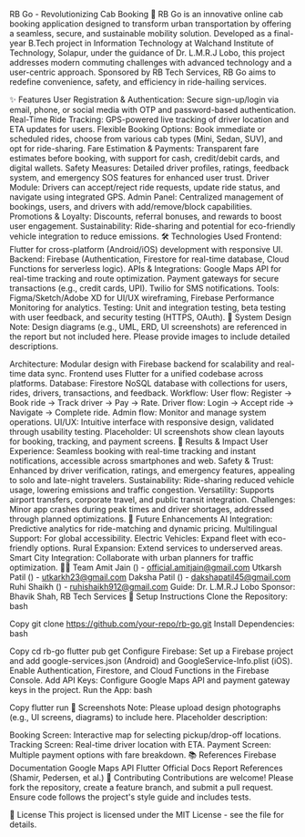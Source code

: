 RB Go - Revolutionizing Cab Booking 🚖
RB Go is an innovative online cab booking application designed to transform urban transportation by offering a seamless, secure, and sustainable mobility solution. Developed as a final-year B.Tech project in Information Technology at Walchand Institute of Technology, Solapur, under the guidance of Dr. L.M.R.J Lobo, this project addresses modern commuting challenges with advanced technology and a user-centric approach. Sponsored by RB Tech Services, RB Go aims to redefine convenience, safety, and efficiency in ride-hailing services.

✨ Features
User Registration & Authentication: Secure sign-up/login via email, phone, or social media with OTP and password-based authentication.
Real-Time Ride Tracking: GPS-powered live tracking of driver location and ETA updates for users.
Flexible Booking Options: Book immediate or scheduled rides, choose from various cab types (Mini, Sedan, SUV), and opt for ride-sharing.
Fare Estimation & Payments: Transparent fare estimates before booking, with support for cash, credit/debit cards, and digital wallets.
Safety Measures: Detailed driver profiles, ratings, feedback system, and emergency SOS features for enhanced user trust.
Driver Module: Drivers can accept/reject ride requests, update ride status, and navigate using integrated GPS.
Admin Panel: Centralized management of bookings, users, and drivers with add/remove/block capabilities.
Promotions & Loyalty: Discounts, referral bonuses, and rewards to boost user engagement.
Sustainability: Ride-sharing and potential for eco-friendly vehicle integration to reduce emissions.
🛠️ Technologies Used
Frontend: Flutter for cross-platform (Android/iOS) development with responsive UI.
Backend: Firebase (Authentication, Firestore for real-time database, Cloud Functions for serverless logic).
APIs & Integrations:
Google Maps API for real-time tracking and route optimization.
Payment gateways for secure transactions (e.g., credit cards, UPI).
Twilio for SMS notifications.
Tools: Figma/Sketch/Adobe XD for UI/UX wireframing, Firebase Performance Monitoring for analytics.
Testing: Unit and integration testing, beta testing with user feedback, and security testing (HTTPS, OAuth).
📐 System Design
Note: Design diagrams (e.g., UML, ERD, UI screenshots) are referenced in the report but not included here. Please provide images to include detailed descriptions.

Architecture: Modular design with Firebase backend for scalability and real-time data sync. Frontend uses Flutter for a unified codebase across platforms.
Database: Firestore NoSQL database with collections for users, rides, drivers, transactions, and feedback.
Workflow:
User flow: Register → Book ride → Track driver → Pay → Rate.
Driver flow: Login → Accept ride → Navigate → Complete ride.
Admin flow: Monitor and manage system operations.
UI/UX: Intuitive interface with responsive design, validated through usability testing. Placeholder: UI screenshots show clean layouts for booking, tracking, and payment screens.
🚀 Results & Impact
User Experience: Seamless booking with real-time tracking and instant notifications, accessible across smartphones and web.
Safety & Trust: Enhanced by driver verification, ratings, and emergency features, appealing to solo and late-night travelers.
Sustainability: Ride-sharing reduced vehicle usage, lowering emissions and traffic congestion.
Versatility: Supports airport transfers, corporate travel, and public transit integration.
Challenges: Minor app crashes during peak times and driver shortages, addressed through planned optimizations.
🔮 Future Enhancements
AI Integration: Predictive analytics for ride-matching and dynamic pricing.
Multilingual Support: For global accessibility.
Electric Vehicles: Expand fleet with eco-friendly options.
Rural Expansion: Extend services to underserved areas.
Smart City Integration: Collaborate with urban planners for traffic optimization.
🧑‍💻 Team
Amit Jain () - official.amitjain@gmail.com
Utkarsh Patil () - utkarkh23@gmail.com
Daksha Patil () - dakshapatil45@gmail.com
Ruhi Shaikh () - ruhishaikh912@gmail.com
Guide: Dr. L.M.R.J Lobo
Sponsor: Bhavik Shah, RB Tech Services
📝 Setup Instructions
Clone the Repository:
bash

Copy
git clone https://github.com/your-repo/rb-go.git
Install Dependencies:
bash

Copy
cd rb-go
flutter pub get
Configure Firebase:
Set up a Firebase project and add google-services.json (Android) and GoogleService-Info.plist (iOS).
Enable Authentication, Firestore, and Cloud Functions in the Firebase Console.
Add API Keys:
Configure Google Maps API and payment gateway keys in the project.
Run the App:
bash

Copy
flutter run
📸 Screenshots
Note: Please upload design photographs (e.g., UI screens, diagrams) to include here. Placeholder description:

Booking Screen: Interactive map for selecting pickup/drop-off locations.
Tracking Screen: Real-time driver location with ETA.
Payment Screen: Multiple payment options with fare breakdown.
📚 References
Firebase Documentation
Google Maps API
Flutter Official Docs
Report References (Shamir, Pedersen, et al.)
🤝 Contributing
Contributions are welcome! Please fork the repository, create a feature branch, and submit a pull request. Ensure code follows the project's style guide and includes tests.

📜 License
This project is licensed under the MIT License - see the  file for details.
